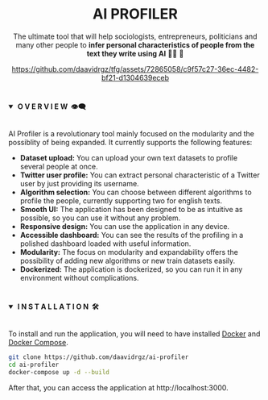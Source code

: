 <div align="center"> <h1><strong>AI PROFILER</strong></h1> </div>
<div align="center">

The ultimate tool that will help sociologists, entrepreneurs, politicians and many other people to **infer personal
characteristics of people from the text they write using AI** ✍🏻 🧠

https://github.com/daavidrgz/tfg/assets/72865058/c9f57c27-36ec-4482-bf21-d1304639eceb

</div>

#

<details open>
<summary><strong>&nbsp;O V E R V I E W &nbsp;👁️‍🗨️</strong></summary>
<br>

AI Profiler is a revolutionary tool mainly focused on the modularity and the possiblity of being expanded. It currently
supports the following features:

- **Dataset upload:** You can upload your own text datasets to profile several people at once.
- **Twitter user profile:** You can extract personal characteristic of a Twitter user by just providing its username.
- **Algorithm selection:** You can choose between different algorithms to profile the people, currently supporting two
for english texts.
- **Smooth UI:** The application has been designed to be as intuitive as possible, so you can use it without any
problem.
- **Responsive design:** You can use the application in any device.
- **Accessible dashboard:** You can see the results of the profiling in a polished dashboard loaded with useful information.
- **Modularity:** The focus on modularity and expandability offers the possibility of adding new algorithms or new train datasets easily.
- **Dockerized:** The application is dockerized, so you can run it in any environment without complications.

</details>

#

<details open>
<summary><strong>&nbsp;I N S T A L L A T I O N &nbsp;🛠</strong></summary>
<br>

To install and run the application, you will need to have installed [Docker](https://www.docker.com/) and
[Docker Compose](https://docs.docker.com/compose/).

```bash
git clone https://github.com/daavidrgz/ai-profiler
cd ai-profiler
docker-compose up -d --build
```

After that, you can access the application at http://localhost:3000.

</details>
